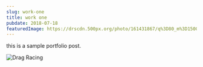 ```yaml
---
slug: work-one
title: work one
pubdate: 2018-07-18
featuredImage: https://drscdn.500px.org/photo/161431867/q%3D80_m%3D1500/v2?sig=f6b3ed884c1574f195caddf2a2b2cfd14f288904acadf76ac72c793c8004bd93
---
```


this is a sample portfolio post.

![Drag Racing](herobg.png)
